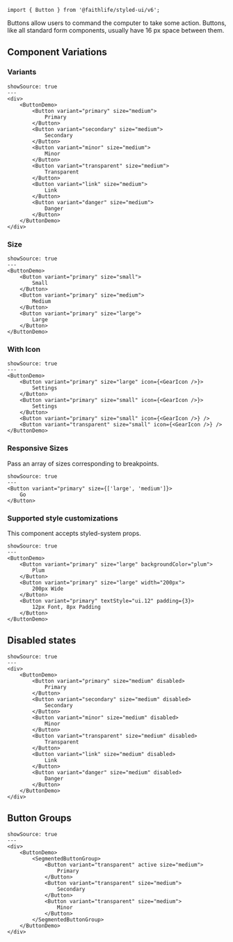 `import { Button } from '@faithlife/styled-ui/v6';`

Buttons allow users to command the computer to take some action. Buttons, like all standard form components, usually have 16 px space between them.

## Component Variations

### Variants

```react
showSource: true
---
<div>
	<ButtonDemo>
		<Button variant="primary" size="medium">
			Primary
		</Button>
		<Button variant="secondary" size="medium">
			Secondary
		</Button>
		<Button variant="minor" size="medium">
			Minor
		</Button>
		<Button variant="transparent" size="medium">
			Transparent
		</Button>
		<Button variant="link" size="medium">
			Link
		</Button>
		<Button variant="danger" size="medium">
			Danger
		</Button>
	</ButtonDemo>
</div>
```

### Size

```react
showSource: true
---
<ButtonDemo>
	<Button variant="primary" size="small">
		Small
	</Button>
	<Button variant="primary" size="medium">
		Medium
	</Button>
	<Button variant="primary" size="large">
		Large
	</Button>
</ButtonDemo>
```

### With Icon

```react
showSource: true
---
<ButtonDemo>
	<Button variant="primary" size="large" icon={<GearIcon />}>
		Settings
	</Button>
	<Button variant="primary" size="small" icon={<GearIcon />}>
		Settings
	</Button>
	<Button variant="primary" size="small" icon={<GearIcon />} />
	<Button variant="transparent" size="small" icon={<GearIcon />} />
</ButtonDemo>
```

### Responsive Sizes

Pass an array of sizes corresponding to breakpoints.

```react
showSource: true
---
<Button variant="primary" size={['large', 'medium']}>
	Go
</Button>
```

### Supported style customizations

This component accepts styled-system props.

```react
showSource: true
---
<ButtonDemo>
	<Button variant="primary" size="large" backgroundColor="plum">
		Plum
	</Button>
	<Button variant="primary" size="large" width="200px">
		200px Wide
	</Button>
	<Button variant="primary" textStyle="ui.12" padding={3}>
		12px Font, 8px Padding
	</Button>
</ButtonDemo>
```

## Disabled states

```react
showSource: true
---
<div>
	<ButtonDemo>
		<Button variant="primary" size="medium" disabled>
			Primary
		</Button>
		<Button variant="secondary" size="medium" disabled>
			Secondary
		</Button>
		<Button variant="minor" size="medium" disabled>
			Minor
		</Button>
		<Button variant="transparent" size="medium" disabled>
			Transparent
		</Button>
		<Button variant="link" size="medium" disabled>
			Link
		</Button>
		<Button variant="danger" size="medium" disabled>
			Danger
		</Button>
	</ButtonDemo>
</div>
```

## Button Groups

```react
showSource: true
---
<div>
	<ButtonDemo>
		<SegmentedButtonGroup>
			<Button variant="transparent" active size="medium">
				Primary
			</Button>
			<Button variant="transparent" size="medium">
				Secondary
			</Button>
			<Button variant="transparent" size="medium">
				Minor
			</Button>
		</SegmentedButtonGroup>
	</ButtonDemo>
</div>
```
